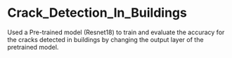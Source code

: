 # Crack_Detection_In_Buildings
Used a Pre-trained model (Resnet18) to train and evaluate the accuracy for the cracks detected in buildings by changing the output layer of the pretrained model.
